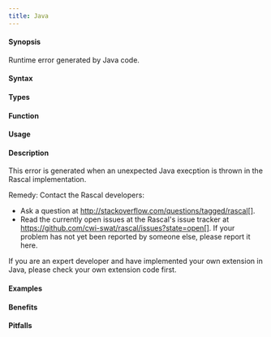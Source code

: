 ```yaml
---
title: Java
---
```


#### Synopsis

Runtime error generated by Java code.

#### Syntax

#### Types

#### Function

#### Usage
       
#### Description

This error is generated when an unexpected Java execption is thrown in the Rascal implementation.

Remedy: Contact the Rascal developers:

*  Ask a question at http://stackoverflow.com/questions/tagged/rascal[].
*  Read the currently open issues at the Rascal's issue tracker at
   https://github.com/cwi-swat/rascal/issues?state=open[]. If your problem has not yet been reported by someone else, please report it here.


If you are an expert developer and have implemented your own extension in Java, please check your own extension code first.

#### Examples

#### Benefits

#### Pitfalls

